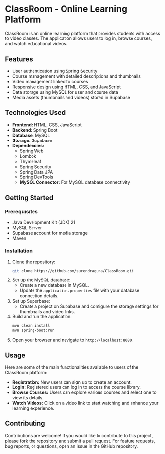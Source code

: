 # ClassRoom - Online Learning Platform

ClassRoom is an online learning platform that provides students with access to video classes. The application allows users to log in, browse courses, and watch educational videos.

## Features

- User authentication using Spring Security
- Course management with detailed descriptions and thumbnails
- Video management linked to courses
- Responsive design using HTML, CSS, and JavaScript
- Data storage using MySQL for user and course data
- Media assets (thumbnails and videos) stored in Supabase

## Technologies Used

- **Frontend:** HTML, CSS, JavaScript
- **Backend:** Spring Boot
- **Database:** MySQL
- **Storage:** Supabase
- **Dependencies:** 
  - Spring Web
  - Lombok
  - Thymeleaf
  - Spring Security
  - Spring Data JPA
  - Spring DevTools
  - **MySQL Connector:** For MySQL database connectivity

## Getting Started

### Prerequisites

- Java Development Kit (JDK) 21
- MySQL Server
- Supabase account for media storage
- Maven

### Installation

1. Clone the repository:
   ```bash
   git clone https://github.com/surendraguna/ClassRoom.git
   ```
2. Set up the MySQL database:
   - Create a new database in MySQL.
   - Update the `application.properties` file with your database connection details.
3. Set up Superbase:
   - Create a project on Supabase and configure the storage settings for thumbnails and video links.
4. Build and run the application:
   ```bash
   mvn clean install
   mvn spring-boot:run
   ```
5. Open your browser and navigate to `http://localhost:8080`.

## Usage

Here are some of the main functionalities available to users of the ClassRoom platform:

- **Registration:** New users can sign up to create an account.
- **Login:** Registered users can log in to access the course library.
- **Browse Courses:** Users can explore various courses and select one to view its details.
- **Watch Videos:** Click on a video link to start watching and enhance your learning experience.

## Contributing  

Contributions are welcome! If you would like to contribute to this project, please fork the repository and submit a pull request. For feature requests, bug reports, or questions, open an issue in the GitHub repository.
